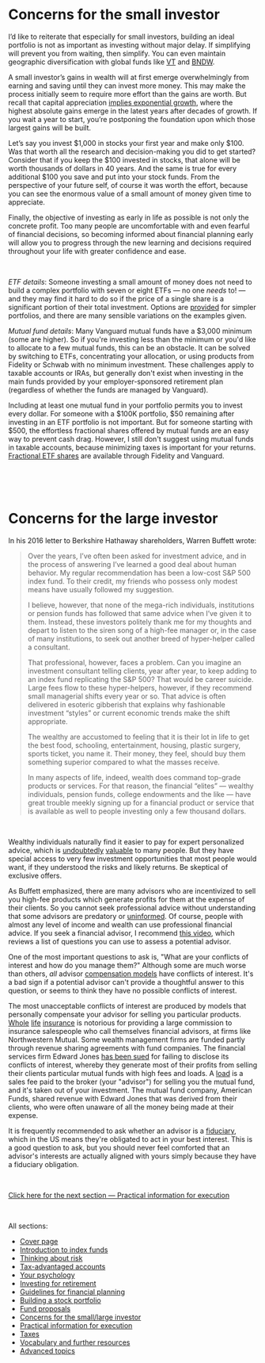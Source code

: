 # Concerns for the small investor

I’d like to reiterate that especially for small investors, building an ideal portfolio is not as important as investing without major delay. If simplifying will prevent you from waiting, then simplify. You can even maintain geographic diversification with global funds like [VT](https://investor.vanguard.com/investment-products/etfs/profile/vt) and [BNDW](https://investor.vanguard.com/investment-products/etfs/profile/bndw).

A small investor’s gains in wealth will at first emerge overwhelmingly from earning and saving until they can invest more money. This may make the process initially seem to require more effort than the gains are worth. But recall that capital appreciation [implies exponential growth](https://www.youtube.com/watch?v=4gn4F1VmTvM), where the highest absolute gains emerge in the latest years after decades of growth. If you wait a year to start, you’re postponing the foundation upon which those largest gains will be built.

Let’s say you invest $1,000 in stocks your first year and make only $100. Was that worth all the research and decision-making you did to get started? Consider that if you keep the $100 invested in stocks, that alone will be worth thousands of dollars in 40 years. And the same is true for every additional $100 you save and put into your stock funds. From the perspective of your future self, of course it was worth the effort, because you can see the enormous value of a small amount of money given time to appreciate.

Finally, the objective of investing as early in life as possible is not only the concrete profit. Too many people are uncomfortable with and even fearful of financial decisions, so becoming informed about financial planning early will allow you to progress through the new learning and decisions required throughout your life with greater confidence and ease.

&nbsp;

_ETF details_: Someone investing a small amount of money does not need to build a complex portfolio with seven or eight ETFs — no one _needs_ to! — and they may find it hard to do so if the price of a single share is a significant portion of their total investment. Options are [provided](https://github.com/investindex/Fund/blob/main/README.md) for simpler portfolios, and there are many sensible variations on the examples given.

_Mutual fund details_: Many Vanguard mutual funds have a $3,000 minimum (some are higher). So if you're investing less than the minimum or you'd like to allocate to a few mutual funds, this can be an obstacle. It can be solved by switching to ETFs, concentrating your allocation, or using products from Fidelity or Schwab with no minimum investment. These challenges apply to taxable accounts or IRAs, but generally don't exist when investing in the main funds provided by your employer-sponsored retirement plan (regardless of whether the funds are managed by Vanguard).

Including at least one mutual fund in your portfolio permits you to invest every dollar. For someone with a $100K portfolio, $50 remaining after investing in an ETF portfolio is not important. But for someone starting with $500, the effortless fractional shares offered by mutual funds are an easy way to prevent cash drag. However, I still don't suggest using mutual funds in taxable accounts, because minimizing taxes is important for your returns. [Fractional ETF shares](https://github.com/investindex/Practical#fractional-shares) are available through Fidelity and Vanguard.

&nbsp;

&nbsp;

# Concerns for the large investor

In his 2016 letter to Berkshire Hathaway shareholders, Warren Buffett wrote:

> Over the years, I’ve often been asked for investment advice, and in the process of answering I’ve learned a good deal about human behavior. My regular recommendation has been a low-cost S&P 500 index fund. To their credit, my friends who possess only modest means have usually followed my suggestion.
>
> I believe, however, that none of the mega-rich individuals, institutions or pension funds has followed that same advice when I’ve given it to them. Instead, these investors politely thank me for my thoughts and depart to listen to the siren song of a high-fee manager or, in the case of many institutions, to seek out another breed of hyper-helper called a consultant.
>
> That professional, however, faces a problem. Can you imagine an investment consultant telling clients, year after year, to keep adding to an index fund replicating the S&P 500? That would be career suicide. Large fees flow to these hyper-helpers, however, if they recommend small managerial shifts every year or so. That advice is often delivered in esoteric gibberish that explains why fashionable investment “styles” or current economic trends make the shift appropriate.
>
> The wealthy are accustomed to feeling that it is their lot in life to get the best food, schooling, entertainment, housing, plastic surgery, sports ticket, you name it. Their money, they feel, should buy them something superior compared to what the masses receive.
>
> In many aspects of life, indeed, wealth does command top-grade products or services. For that reason, the financial “elites” — wealthy individuals, pension funds, college endowments and the like — have great trouble meekly signing up for a financial product or service that is available as well to people investing only a few thousand dollars.

&nbsp;

Wealthy individuals naturally find it easier to pay for expert personalized advice, which is [undoubtedly](https://www.youtube.com/watch?v=TI5p8vqdjTw) [valuable](https://www.youtube.com/watch?v=NeTsh--UEe4) to many people. But they have special access to very few investment opportunities that most people would want, if they understood the risks and likely returns. Be skeptical of exclusive offers.

As Buffett emphasized, there are many advisors who are incentivized to sell you high-fee products which generate profits for them at the expense of their clients. So you cannot seek professional advice without understanding that some advisors are predatory or [uninformed](https://www.youtube.com/watch?v=FlpwTJJEasA). Of course, people with almost any level of income and wealth can use professional financial advice. If you seek a financial advisor, I recommend [this video](https://www.youtube.com/watch?v=7i8D0fPzATg&t=2253s), which reviews a list of questions you can use to assess a potential advisor.

One of the most important questions to ask is, "What are your conflicts of interest and how do you manage them?" Although some are much worse than others, _all_ advisor [compensation models](https://www.whitecoatinvestor.com/12-things-you-should-know-about-choosing-a-financial-adviser/) have conflicts of interest. It's a bad sign if a potential advisor can't provide a thoughtful answer to this question, or seems to think they have no possible conflicts of interest.

The most unacceptable conflicts of interest are produced by models that personally compensate your advisor for selling you particular products. [Whole](https://www.youtube.com/watch?v=AgBhy8iXjpI) [life](https://www.whitecoatinvestor.com/what-you-need-to-know-about-whole-life-insurance/) [insurance](https://www.whitecoatinvestor.com/debunking-the-myths-of-whole-life-insurance/) is notorious for providing a large commission to insurance salespeople who call themselves financial advisors, at firms like Northwestern Mutual. Some wealth management firms are funded partly through revenue sharing agreements with fund companies. The financial services firm Edward Jones [has been sued](https://www.thebalance.com/who-is-edward-jones-2466520) for failing to disclose its conflicts of interest, whereby they generate most of their profits from selling their clients particular mutual funds with high fees and loads. A [load](https://www.thebalance.com/what-is-a-mutual-fund-sales-load-357948) is a sales fee paid to the broker (your "advisor") for selling you the mutual fund, and it's taken out of your investment. The mutual fund company, American Funds, shared revenue with Edward Jones that was derived from their clients, who were often unaware of all the money being made at their expense.

It is frequently recommended to ask whether an advisor is a [fiduciary](https://www.nerdwallet.com/article/investing/fiduciary), which in the US means they're obligated to act in your best interest. This is a good question to ask, but you should never feel comforted that an advisor's interests are actually aligned with yours simply because they have a fiduciary obligation.

&nbsp;

[Click here for the next section — Practical information for execution](https://github.com/investindex/Practical)

&nbsp;

All sections:

* [Cover page](https://github.com/investindex/Intro)
* [Introduction to index funds](https://github.com/investindex/Index)
* [Thinking about risk](https://github.com/investindex/Risk)
* [Tax-advantaged accounts](https://github.com/investindex/TaxAdv)
* [Your psychology](https://github.com/investindex/Psychology)
* [Investing for retirement](https://github.com/investindex/Retirement)
* [Guidelines for financial planning](https://github.com/investindex/Guidelines)
* [Building a stock portfolio](https://github.com/investindex/Portfolio)
* [Fund proposals](https://github.com/investindex/Fund/blob/main/README.md)
* [Concerns for the small/large investor](https://github.com/investindex/Small)
* [Practical information for execution](https://github.com/investindex/Practical)
* [Taxes](https://github.com/investindex/Taxes)
* [Vocabulary and further resources](https://github.com/investindex/Vocab)
* [Advanced topics](https://github.com/investindex/Advanced)

&nbsp;
